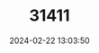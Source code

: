---
title: "31411"
category: "Gluta capituliflora"
draft: false
date: 2024-02-22 13:03:50
languages:
  Malay: ["Rengas Kerbau Jalang"]
---